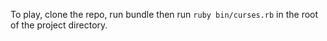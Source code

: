 To play, clone the repo, run bundle then run `ruby bin/curses.rb` in the root of the project directory.
